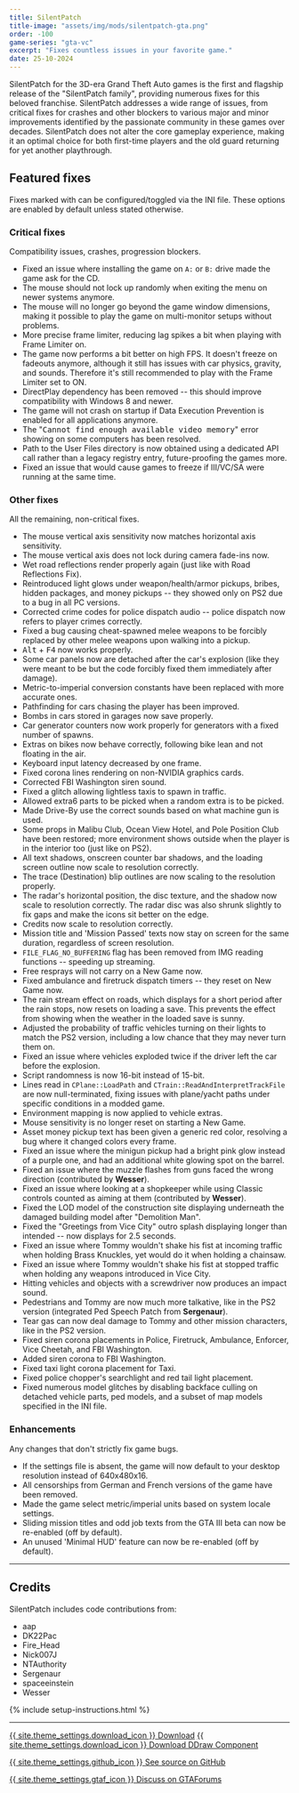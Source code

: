 ```yaml
---
title: SilentPatch
title-image: "assets/img/mods/silentpatch-gta.png"
order: -100
game-series: "gta-vc"
excerpt: "Fixes countless issues in your favorite game."
date: 25-10-2024
---
```


SilentPatch for the 3D-era Grand Theft Auto games is the first and flagship release of the "SilentPatch family", providing numerous fixes for this beloved franchise.
SilentPatch addresses a wide range of issues, from critical fixes for crashes and other blockers to various major and minor improvements identified by
the passionate community in these games over decades. SilentPatch does not alter the core gameplay experience, making it an optimal choice
for both first-time players and the old guard returning for yet another playthrough.

## Featured fixes

Fixes marked with <i class="fas fa-cog"></i> can be configured/toggled via the INI file. These options are enabled by default unless stated otherwise.

### Critical fixes
Compatibility issues, crashes, progression blockers.

* Fixed an issue where installing the game on `A:` or `B:` drive made the game ask for the CD.
* The mouse should not lock up randomly when exiting the menu on newer systems anymore.
* The mouse will no longer go beyond the game window dimensions, making it possible to play the game on multi-monitor setups without problems.
* More precise frame limiter, reducing lag spikes a bit when playing with Frame Limiter on.
* The game now performs a bit better on high FPS. It doesn't freeze on fadeouts anymore, although it still has issues with car physics, gravity, and sounds. Therefore it's still recommended to play with the Frame Limiter set to ON.
* DirectPlay dependency has been removed -- this should improve compatibility with Windows 8 and newer.
* The game will not crash on startup if Data Execution Prevention is enabled for all applications anymore.
* The "<samp>Cannot find enough available video memory</samp>" error showing on some computers has been resolved.
* Path to the User Files directory is now obtained using a dedicated API call rather than a legacy registry entry, future-proofing the games more.
* Fixed an issue that would cause games to freeze if III/VC/SA were running at the same time.

### Other fixes
All the remaining, non-critical fixes.

* The mouse vertical axis sensitivity now matches horizontal axis sensitivity.
* The mouse vertical axis does not lock during camera fade-ins now.
* Wet road reflections render properly again (just like with Road Reflections Fix).
* Reintroduced light glows under weapon/health/armor pickups, bribes, hidden packages, and money pickups -- they showed only on PS2 due to a bug in all PC versions.
* Corrected crime codes for police dispatch audio -- police dispatch now refers to player crimes correctly.
* Fixed a bug causing cheat-spawned melee weapons to be forcibly replaced by other melee weapons upon walking into a pickup.
* <kbd>Alt</kbd> + <kbd>F4</kbd> now works properly.
* Some car panels now are detached after the car's explosion (like they were meant to be but the code forcibly fixed them immediately after damage).
* Metric-to-imperial conversion constants have been replaced with more accurate ones.
* Pathfinding for cars chasing the player has been improved.
* Bombs in cars stored in garages now save properly.
* Car generator counters now work properly for generators with a fixed number of spawns.
* Extras on bikes now behave correctly, following bike lean and not floating in the air.
* Keyboard input latency decreased by one frame.
* Fixed corona lines rendering on non-NVIDIA graphics cards.
* Corrected FBI Washington siren sound.
* Fixed a glitch allowing lightless taxis to spawn in traffic.
* Allowed extra6 parts to be picked when a random extra is to be picked.
* Made Drive-By use the correct sounds based on what machine gun is used.
* Some props in Malibu Club, Ocean View Hotel, and Pole Position Club have been restored; more environment shows outside when the player is in the interior too (just like on PS2).
* All text shadows, onscreen counter bar shadows, and the loading screen outline now scale to resolution correctly.
* The trace (Destination) blip outlines are now scaling to the resolution properly.
* The radar's horizontal position, the disc texture, and the shadow now scale to resolution correctly. The radar disc was also shrunk slightly to fix gaps and make the icons sit better on the edge.
* Credits now scale to resolution correctly.
* Mission title and 'Mission Passed' texts now stay on screen for the same duration, regardless of screen resolution.
* `FILE_FLAG_NO_BUFFERING` flag has been removed from IMG reading functions -- speeding up streaming.
* Free resprays will not carry on a New Game now.
* Fixed ambulance and firetruck dispatch timers -- they reset on New Game now.
* The rain stream effect on roads, which displays for a short period after the rain stops, now resets on loading a save. This prevents the effect from showing when the weather in the loaded save is sunny.
* Adjusted the probability of traffic vehicles turning on their lights to match the PS2 version, including a low chance that they may never turn them on.
* Fixed an issue where vehicles exploded twice if the driver left the car before the explosion.
* Script randomness is now 16-bit instead of 15-bit.
* Lines read in `CPlane::LoadPath` and `CTrain::ReadAndInterpretTrackFile` are now null-terminated, fixing issues with plane/yacht paths under specific conditions in a modded game.
* Environment mapping is now applied to vehicle extras.
* Mouse sensitivity is no longer reset on starting a New Game.
* Asset money pickup text has been given a generic red color, resolving a bug where it changed colors every frame.
* Fixed an issue where the minigun pickup had a bright pink glow instead of a purple one, and had an additional white glowing spot on the barrel.
* Fixed an issue where the muzzle flashes from guns faced the wrong direction (contributed by **Wesser**).
* Fixed an issue where looking at a shopkeeper while using Classic controls counted as aiming at them (contributed by **Wesser**).
* Fixed the LOD model of the construction site displaying underneath the damaged building model after "Demolition Man".
* Fixed the "Greetings from Vice City" outro splash displaying longer than intended -- now displays for 2.5 seconds.
* Fixed an issue where Tommy wouldn't shake his fist at incoming traffic when holding Brass Knuckles, yet would do it when holding a chainsaw.
* Fixed an issue where Tommy wouldn't shake his fist at stopped traffic when holding any weapons introduced in Vice City.
* Hitting vehicles and objects with a screwdriver now produces an impact sound.
* Pedestrians and Tommy are now much more talkative, like in the PS2 version (integrated Ped Speech Patch from **Sergenaur**).
* Tear gas can now deal damage to Tommy and other mission characters, like in the PS2 version.
* <i class="fas fa-cog"></i> Fixed siren corona placements in Police, Firetruck, Ambulance, Enforcer, Vice Cheetah, and FBI Washington.
* <i class="fas fa-cog"></i> Added siren corona to FBI Washington.
* <i class="fas fa-cog"></i> Fixed taxi light corona placement for Taxi.
* <i class="fas fa-cog"></i> Fixed police chopper's searchlight and red tail light placement.
* <i class="fas fa-cog"></i> Fixed numerous model glitches by disabling backface culling on detached vehicle parts, ped models, and a subset of map models specified in the INI file.

### Enhancements
Any changes that don't strictly fix game bugs.

* If the settings file is absent, the game will now default to your desktop resolution instead of 640x480x16.
* All censorships from German and French versions of the game have been removed.
* <i class="fas fa-cog"></i> Made the game select metric/imperial units based on system locale settings.
* <i class="fas fa-cog"></i> Sliding mission titles and odd job texts from the GTA III beta can now be re-enabled (off by default).
* <i class="fas fa-cog"></i> An unused 'Minimal HUD' feature can now be re-enabled (off by default).

***

## Credits

SilentPatch includes code contributions from:
* aap
* DK22Pac
* Fire_Head
* Nick007J
* NTAuthority
* Sergenaur
* spaceeinstein
* Wesser

{% include setup-instructions.html %}

***

<a href="https://github.com/CookiePLMonster/SilentPatch/releases/latest/download/SilentPatchVC.zip" class="button">{{ site.theme_settings.download_icon }} Download</a>
<a href="https://github.com/CookiePLMonster/SilentPatch/releases/latest/download/SilentPatchDDraw.zip" class="button">{{ site.theme_settings.download_icon }} Download DDraw Component</a>

<a href="https://github.com/CookiePLMonster/SilentPatch" class="button github" target="_blank">{{ site.theme_settings.github_icon }} See source on GitHub</a>

<a href="https://gtaforums.com/topic/669045-silentpatch/" class="button forums" target="_blank">{{ site.theme_settings.gtaf_icon }} Discuss on GTAForums</a>
